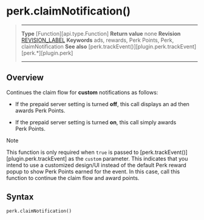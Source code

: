 # perk.claimNotification()

> --------------------- ------------------------------------------------------------------------------------------
> __Type__              [Function][api.type.Function]
> __Return value__      none
> __Revision__          [REVISION_LABEL](REVISION_URL)
> __Keywords__          ads, rewards, Perk Points, Perk, claimNotification
> __See also__          [perk.trackEvent()][plugin.perk.trackEvent]
>						[perk.*][plugin.perk]
> --------------------- ------------------------------------------------------------------------------------------


## Overview

Continues the claim flow for __custom__ notifications as follows:

* If the prepaid server setting is turned __off__, this call displays an ad then awards Perk&nbsp;Points.

* If the prepaid server setting is turned __on__, this call simply awards Perk&nbsp;Points.

<div class="guide-notebox-imp">
<div class="notebox-title-imp">Note</div>

This function is only required when `true` is passed to [perk.trackEvent()][plugin.perk.trackEvent] as the `custom` parameter. This indicates that you intend to use a customized design/UI instead of the default Perk reward popup to show Perk&nbsp;Points earned for the event. In this case, call this function to continue the claim flow and award points.

</div>


## Syntax

	perk.claimNotification()
